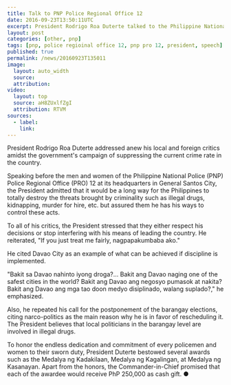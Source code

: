 ```yaml
---
title: Talk to PNP Police Regional Office 12
date: 2016-09-23T13:50:11UTC
excerpt: President Rodrigo Roa Duterte talked to the Philippine National Police – Police Regional Office X (PNP-PRO X) troops at General Santos City on 23 September 2016.
layout: post
categories: [other, pnp]
tags: [pnp, police regioinal office 12, pnp pro 12, president, speech]
published: true
permalink: /news/20160923T135011
image:
  layout: auto_width
  source: 
  attribution: 
video:
  layout: top
  source: aH8ZUxlfZgI
  attribution: RTVM
sources:
  - label:
    link:
---
```


President Rodrigo Roa Duterte addressed anew his local and foreign critics amidst the government's campaign of suppressing the current crime rate in the country. 

Speaking before the men and women of the Philippine National Police (PNP) Police Regional Office (PRO) 12 at its headquarters in General Santos City, the President admitted that it would be a long way for the Philippines to totally destroy the threats brought by criminality such as illegal drugs, kidnapping, murder for hire, etc. but assured them he has his ways to control these acts. 

To all of his critics, the President stressed that they either respect his decisions or stop interfering with his means of leading the country. He reiterated, "If you just treat me fairly, nagpapakumbaba ako."

He cited Davao City as an example of what can be achieved if discipline is implemented.

"Bakit sa Davao nahinto iyong droga?... Bakit ang Davao naging one of the safest cities in the world? Bakit ang Davao ang negosyo pumasok at nakita? Bakit ang Davao ang mga tao doon medyo disiplinado, walang suplado?," he emphasized. 

Also, he repeated his call for the postponement of the barangay elections, citing narco-politics as the main reason why he is in favor of rescheduling it. The President believes that local politicians in the barangay level are involved in illegal drugs. 

To honor the endless dedication and commitment of every policemen and women to their sworn duty, President Duterte bestowed several awards such as the Medalya ng Kadakilaan, Medalya ng Kagalingan, at Medalya ng Kasanayan. Apart from the honors, the Commander-in-Chief promised that each of the awardee would receive PhP 250,000 as cash gift.
&#x25cf;
